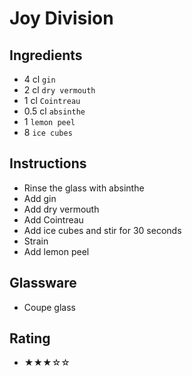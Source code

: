 # Joy Division

## Ingredients
- 4 cl `gin`
- 2 cl `dry vermouth`
- 1 cl `Cointreau`
- 0.5 cl `absinthe`
- 1 `lemon peel`
- 8 `ice cubes`

## Instructions
- Rinse the glass with absinthe
- Add gin
- Add dry vermouth
- Add Cointreau
- Add ice cubes and stir for 30 seconds
- Strain
- Add lemon peel

## Glassware
- Coupe glass

## Rating
- ★★★☆☆